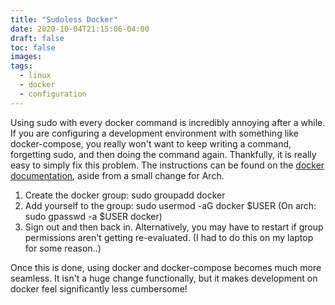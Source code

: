 ```yaml
---
title: "Sudoless Docker"
date: 2020-10-04T21:15:06-04:00
draft: false
toc: false
images:
tags: 
  - linux
  - docker
  - configuration
---
```


Using sudo with every docker command is incredibly annoying after a while. If you are configuring a development environment with something like docker-compose, you really won't want to keep writing a command, forgetting sudo, and then doing the command again. Thankfully, it is really easy to simply fix this problem. The instructions can be found on the [docker documentation](https://docs.docker.com/engine/install/linux-postinstall/), aside from a small change for Arch.

1. Create the docker group: sudo groupadd docker
1. Add yourself to the group: sudo usermod -aG docker $USER (On arch: sudo gpasswd -a $USER docker)
1. Sign out and then back in. Alternatively, you may have to restart if group permissions aren't getting re-evaluated. (I had to do this on my laptop for some reason..)

Once this is done, using docker and docker-compose becomes much more seamless. It isn't a huge change functionally, but it makes development on docker feel significantly less cumbersome!
